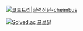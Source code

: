 [![코드트리|실력진단-cheimbus](https://banner.codetree.ai/v1/banner/cheimbus)](https://www.codetree.ai/profiles/cheimbus)

[![Solved.ac
프로필](http://mazassumnida.wtf/api/v2/generate_badge?boj=siuh0403)](https://solved.ac/siuh0403)
